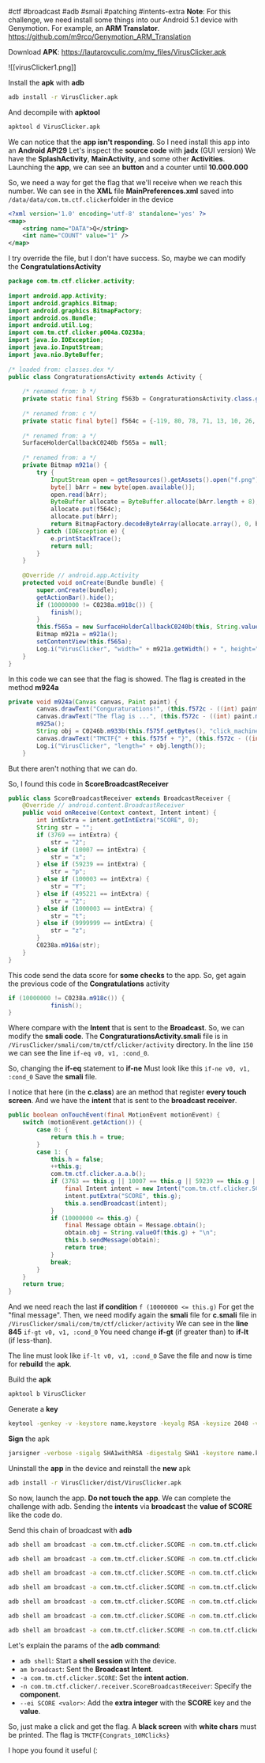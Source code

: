 #ctf #broadcast #adb #smali #patching #intents-extra 
**Note**: For this challenge, we need install some things into our Android 5.1 device with Genymotion.
For example, an **ARM Translator**.
https://github.com/m9rco/Genymotion_ARM_Translation

Download **APK**: https://lautarovculic.com/my_files/VirusClicker.apk

![[virusClicker1.png]]

Install the **apk** with **adb**
```bash
adb install -r VirusClicker.apk
```

And decompile with **apktool**
```bash
apktool d VirusClicker.apk
```

We can notice that the **app isn't responding**. So I need install this app into an **Android API29**
Let's inspect the **source code** with **jadx** (GUI version)
We have the **SplashActivity**, **MainActivity**, and some other **Activities**.
Launching the **app**, we can see an **button** and a counter until **10.000.000**

So, we need a way for get the flag that we'll receive when we reach this number.
We can see in the **XML** file **MainPreferences.xml** saved into `/data/data/com.tm.ctf.clicker`folder in the device
```XML
<?xml version='1.0' encoding='utf-8' standalone='yes' ?>
<map>
    <string name="DATA">Q</string>
    <int name="COUNT" value="1" />
</map>
```

I try override the file, but I don't have success.
So, maybe we can modify the **CongratulationsActivity**
```java
package com.tm.ctf.clicker.activity;  
  
import android.app.Activity;  
import android.graphics.Bitmap;  
import android.graphics.BitmapFactory;  
import android.os.Bundle;  
import android.util.Log;  
import com.tm.ctf.clicker.p004a.C0238a;  
import java.io.IOException;  
import java.io.InputStream;  
import java.nio.ByteBuffer;  
  
/* loaded from: classes.dex */  
public class CongraturationsActivity extends Activity {  
  
    /* renamed from: b */  
    private static final String f563b = CongraturationsActivity.class.getSimpleName();  
  
    /* renamed from: c */  
    private static final byte[] f564c = {-119, 80, 78, 71, 13, 10, 26, 10};  
  
    /* renamed from: a */  
    SurfaceHolderCallbackC0240b f565a = null;  
  
    /* renamed from: a */  
    private Bitmap m921a() {  
        try {  
            InputStream open = getResources().getAssets().open("f.png");  
            byte[] bArr = new byte[open.available()];  
            open.read(bArr);  
            ByteBuffer allocate = ByteBuffer.allocate(bArr.length + 8);  
            allocate.put(f564c);  
            allocate.put(bArr);  
            return BitmapFactory.decodeByteArray(allocate.array(), 0, bArr.length + 8);  
        } catch (IOException e) {  
            e.printStackTrace();  
            return null;  
        }  
    }  
  
    @Override // android.app.Activity  
    protected void onCreate(Bundle bundle) {  
        super.onCreate(bundle);  
        getActionBar().hide();  
        if (10000000 != C0238a.m918c()) {  
            finish();  
        }  
        this.f565a = new SurfaceHolderCallbackC0240b(this, String.valueOf(getIntent().getStringExtra("data")) + "Nf");  
        Bitmap m921a = m921a();  
        setContentView(this.f565a);  
        Log.i("VirusClicker", "width=" + m921a.getWidth() + ", height=" + m921a.getHeight());  
    }  
}
```

In this code we can see that the flag is showed.
The flag is created in the method **m924a**
```java
private void m924a(Canvas canvas, Paint paint) {  
        canvas.drawText("Conguraturations!", (this.f572c - ((int) paint.measureText("Conguraturations!"))) / 2, (this.f573d / 6) * 2, paint);  
        canvas.drawText("The flag is ...", (this.f572c - ((int) paint.measureText("The flag is ..."))) / 2, (this.f573d / 6) * 3, paint);  
        m925a();  
        String obj = C0246b.m933b(this.f575f.getBytes(), "click_machine").toString();  
        canvas.drawText("TMCTF{" + this.f575f + "}", (this.f572c - ((int) paint.measureText(r1))) / 2, (this.f573d / 6) * 4, paint);  
        Log.i("VirusClicker", "length=" + obj.length());  
    }
```
But there aren't nothing that we can do.

So, I found this code in **ScoreBroadcastReceiver**
```java
public class ScoreBroadcastReceiver extends BroadcastReceiver {  
    @Override // android.content.BroadcastReceiver  
    public void onReceive(Context context, Intent intent) {  
        int intExtra = intent.getIntExtra("SCORE", 0);  
        String str = "";  
        if (3769 == intExtra) {  
            str = "2";  
        } else if (10007 == intExtra) {  
            str = "x";  
        } else if (59239 == intExtra) {  
            str = "p";  
        } else if (100003 == intExtra) {  
            str = "Y";  
        } else if (495221 == intExtra) {  
            str = "2";  
        } else if (1000003 == intExtra) {  
            str = "t";  
        } else if (9999999 == intExtra) {  
            str = "z";  
        }  
        C0238a.m916a(str);  
    }  
}
```
This code send the data score for **some checks** to the app.
So, get again the previous code of the **Congratulations** activity
```java
if (10000000 != C0238a.m918c()) {  
            finish();  
} 
```
Where compare with the **Intent** that is sent to the **Broadcast**.
So, we can modify the **smali code**.
The **CongraturationsActivity.smali** file is in `/VirusClicker/smali/com/tm/ctf/clicker/activity` directory.
In the line `150` we can see the line `if-eq v0, v1, :cond_0`.

So, changing the **if-eq** statement to **if-ne**
Must look like this `if-ne v0, v1, :cond_0`
Save the **smali** file.

I notice that here (in the **c.class**) are an method that register **every touch screen**.
And we have the **intent** that is sent to the **broadcast receiver**.
```java
public boolean onTouchEvent(final MotionEvent motionEvent) {
    switch (motionEvent.getAction()) {
        case 0: {
            return this.h = true;
        }
        case 1: {
            this.h = false;
            ++this.g;
            com.tm.ctf.clicker.a.a.b();
            if (3763 == this.g || 10007 == this.g || 59239 == this.g || 100003 == this.g || 495221 == this.g) {
                final Intent intent = new Intent("com.tm.ctf.clicker.SCORE");
                intent.putExtra("SCORE", this.g);
                this.a.sendBroadcast(intent);
            }
            if (10000000 <= this.g) {
                final Message obtain = Message.obtain();
                obtain.obj = String.valueOf(this.g) + "\n";
                this.b.sendMessage(obtain);
                return true;
            }
            break;
        }
    }
    return true;
}
```
And we need reach the last **if condition** `f (10000000 <= this.g)`
For get the "final message".
Then, we need modify again the **smali** file for **c.smali** file in `/VirusClicker/smali/com/tm/ctf/clicker/activity`
We can see in the **line 845** `if-gt v0, v1, :cond_0`
You need change **if-gt** (if greater than) to **if-lt** (if less-than).

The line must look like `if-lt v0, v1, :cond_0`
Save the file and now is time for **rebuild** the **apk**.

Build the **apk**
```bash
apktool b VirusClicker
```

Generate a **key**
```bash
keytool -genkey -v -keystore name.keystore -keyalg RSA -keysize 2048 -validity 10000 -alias alias
```

**Sign** the apk
```bash
jarsigner -verbose -sigalg SHA1withRSA -digestalg SHA1 -keystore name.keystore VirusClicker/dist/VirusClicker.apk alias
```

Uninstall the **app** in the device and reinstall the **new** apk
```bash
adb install -r VirusClicker/dist/VirusClicker.apk
```

So now, launch the app. **Do not touch the app**.
We can complete the challenge with adb. Sending the **intents** via **broadcast** the **value of SCORE** like the code do.

Send this chain of broadcast with **adb**
```bash
adb shell am broadcast -a com.tm.ctf.clicker.SCORE -n com.tm.ctf.clicker/.receiver.ScoreBroadcastReceiver --ei SCORE 3769
```
```bash
adb shell am broadcast -a com.tm.ctf.clicker.SCORE -n com.tm.ctf.clicker/.receiver.ScoreBroadcastReceiver --ei SCORE 10007
```
```bash
adb shell am broadcast -a com.tm.ctf.clicker.SCORE -n com.tm.ctf.clicker/.receiver.ScoreBroadcastReceiver --ei SCORE 59239
```
```bash
adb shell am broadcast -a com.tm.ctf.clicker.SCORE -n com.tm.ctf.clicker/.receiver.ScoreBroadcastReceiver --ei SCORE 100003
```
```bash
adb shell am broadcast -a com.tm.ctf.clicker.SCORE -n com.tm.ctf.clicker/.receiver.ScoreBroadcastReceiver --ei SCORE 495221
```
```bash
adb shell am broadcast -a com.tm.ctf.clicker.SCORE -n com.tm.ctf.clicker/.receiver.ScoreBroadcastReceiver --ei SCORE 1000003
```
```bash
adb shell am broadcast -a com.tm.ctf.clicker.SCORE -n com.tm.ctf.clicker/.receiver.ScoreBroadcastReceiver --ei SCORE 9999999
```

Let's explain the params of the **adb command**:
- `adb shell`: Start a **shell session** with the device.
- `am broadcast`: Sent the **Broadcast Intent**.
- `-a com.tm.ctf.clicker.SCORE`: Set the **intent action**.
- `-n com.tm.ctf.clicker/.receiver.ScoreBroadcastReceiver`: Specify the **component**.
- `--ei SCORE <valor>`: Add the **extra integer** with the **SCORE** key and the **value**.

So, just make a click and get the flag. A **black screen** with **white chars** must be printed. The flag is `TMCTF{Congrats_10MClicks}`


I hope you found it useful (: